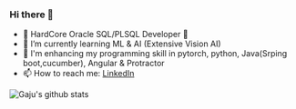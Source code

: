 ### Hi there 👋

- 🔭 HardCore Oracle SQL/PLSQL Developer :muscle:
- 🌱 I’m currently learning ML & AI (Extensive Vision AI)
- 🌱 I'm enhancing my programming skill in pytorch, python, Java(Srping boot,cucumber), Angular & Protractor
- 📫 How to reach me: [LinkedIn](https://www.linkedin.com/in/gajanana-ganjigatti/)

<!--
**Gaju27/Gaju27** is a ✨ _special_ ✨ repository because its `README.md` (this file) appears on your GitHub profile.

Here are some ideas to get you started:

- 🔭 I’m currently working on [here]
- 🌱 I’m currently learning Computer Vision
- 👯 I’m looking to collaborate on ...
- 🤔 I’m looking for help with ...
- 💬 Ask me about ...
- 📫 How to reach me: ...
- 😄 Pronouns: ...
- ⚡ Fun fact: ...
-->

[comment]: <[![Gaju's github stats](https://github-readme-stats.vercel.app/api?username=Gaju27)](https://github.com/anuraghazra/github-readme-stats)>

[comment]: <![Gaju's github stats](https://github-readme-stats.vercel.app/api?username=Gaju27&show_icons=true)>
[comment]: <[![Top Langs](https://github-readme-stats.vercel.app/api/top-langs/?username=Gaju27)](https://github.com/anuraghazra/github-readme-stats)>

![Gaju's github stats](https://github-readme-stats.vercel.app/api?username=Gaju27&show_icons=true&theme=flag-india)    

